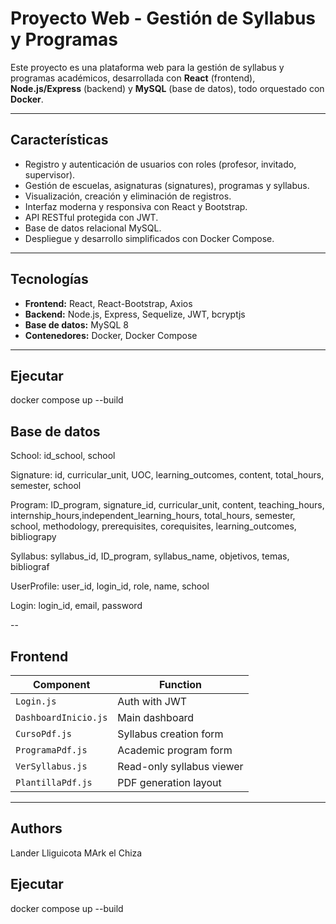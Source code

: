 # Proyecto Web - Gestión de Syllabus y Programas

Este proyecto es una plataforma web para la gestión de syllabus y programas académicos, desarrollada con **React** (frontend), **Node.js/Express** (backend) y **MySQL** (base de datos), todo orquestado con **Docker**.

---



## Características

- Registro y autenticación de usuarios con roles (profesor, invitado, supervisor).
- Gestión de escuelas, asignaturas (signatures), programas y syllabus.
- Visualización, creación y eliminación de registros.
- Interfaz moderna y responsiva con React y Bootstrap.
- API RESTful protegida con JWT.
- Base de datos relacional MySQL.
- Despliegue y desarrollo simplificados con Docker Compose.

---

## Tecnologías

- **Frontend:** React, React-Bootstrap, Axios
- **Backend:** Node.js, Express, Sequelize, JWT, bcryptjs
- **Base de datos:** MySQL 8
- **Contenedores:** Docker, Docker Compose

---

## Ejecutar

docker compose up --build


## Base de datos

School: id_school, school 

Signature: id, curricular_unit, UOC, learning_outcomes, content, total_hours, semester, school

Program: ID_program, signature_id, curricular_unit, content, teaching_hours, internship_hours,independent_learning_hours, total_hours, semester, school, methodology, prerequisites, corequisites, learning_outcomes, bibliograpy

Syllabus: syllabus_id, ID_program, syllabus_name, objetivos, temas, bibliograf

UserProfile: user_id, login_id, role, name, school

Login: login_id, email, password

--
## Frontend


| Component             | Function |
|-----------------------|----------|
| `Login.js`            | Auth with JWT |
| `DashboardInicio.js`  | Main dashboard |
| `CursoPdf.js` | Syllabus creation form |
| `ProgramaPdf.js`  | Academic program form |
| `VerSyllabus.js`        | Read-only syllabus viewer |
| `PlantillaPdf.js`       | PDF generation layout |

---
## Authors
Lander Lliguicota
MArk el Chiza
## Ejecutar

docker compose up --build
